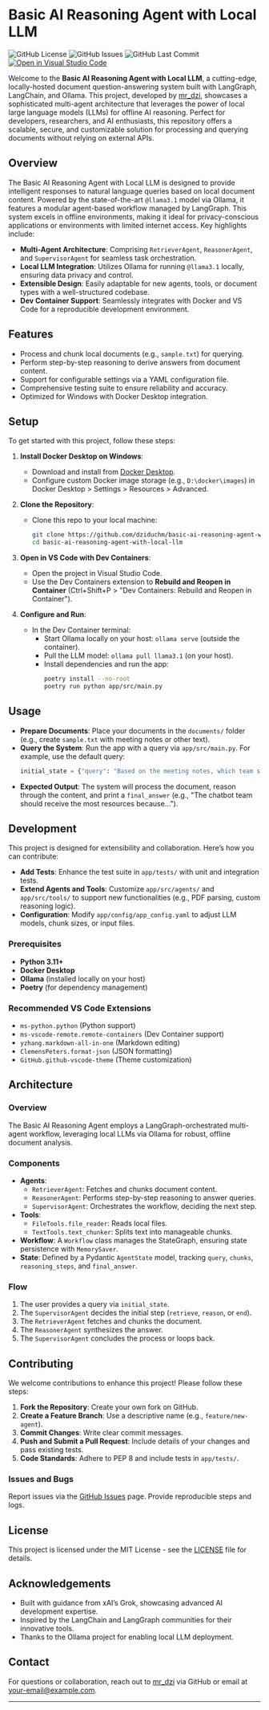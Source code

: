 # Basic AI Reasoning Agent with Local LLM

![GitHub License](https://img.shields.io/github/license/dziduchm/basic-ai-reasoning-agent-with-local-llm)
![GitHub Issues](https://img.shields.io/github/issues/dziduchm/basic-ai-reasoning-agent-with-local-llm)
![GitHub Last Commit](https://img.shields.io/github/last-commit/dziduchm/basic-ai-reasoning-agent-with-local-llm)
[![Open in Visual Studio Code](https://open.vscode.dev/badges/open-in-vscode.svg)](https://open.vscode.dev/dziduchm/basic-ai-reasoning-agent-with-local-llm)

Welcome to the **Basic AI Reasoning Agent with Local LLM**, a cutting-edge, locally-hosted document question-answering system built with LangGraph, LangChain, and Ollama. This project, developed by [mr_dzi](https://github.com/dziduchm), showcases a sophisticated multi-agent architecture that leverages the power of local large language models (LLMs) for offline AI reasoning. Perfect for developers, researchers, and AI enthusiasts, this repository offers a scalable, secure, and customizable solution for processing and querying documents without relying on external APIs.

## Overview

The Basic AI Reasoning Agent with Local LLM is designed to provide intelligent responses to natural language queries based on local document content. Powered by the state-of-the-art `@llama3.1` model via Ollama, it features a modular agent-based workflow managed by LangGraph. This system excels in offline environments, making it ideal for privacy-conscious applications or environments with limited internet access. Key highlights include:

- **Multi-Agent Architecture**: Comprising `RetrieverAgent`, `ReasonerAgent`, and `SupervisorAgent` for seamless task orchestration.
- **Local LLM Integration**: Utilizes Ollama for running `@llama3.1` locally, ensuring data privacy and control.
- **Extensible Design**: Easily adaptable for new agents, tools, or document types with a well-structured codebase.
- **Dev Container Support**: Seamlessly integrates with Docker and VS Code for a reproducible development environment.

## Features
- Process and chunk local documents (e.g., `sample.txt`) for querying.
- Perform step-by-step reasoning to derive answers from document content.
- Support for configurable settings via a YAML configuration file.
- Comprehensive testing suite to ensure reliability and accuracy.
- Optimized for Windows with Docker Desktop integration.

## Setup

To get started with this project, follow these steps:

1. **Install Docker Desktop on Windows**:
   - Download and install from [Docker Desktop](https://www.docker.com/products/docker-desktop).
   - Configure custom Docker image storage (e.g., `D:\docker\images`) in Docker Desktop > Settings > Resources > Advanced.

2. **Clone the Repository**:
   - Clone this repo to your local machine:
     ```bash
     git clone https://github.com/dziduchm/basic-ai-reasoning-agent-with-local-llm.git
     cd basic-ai-reasoning-agent-with-local-llm
     ```

3. **Open in VS Code with Dev Containers**:
   - Open the project in Visual Studio Code.
   - Use the Dev Containers extension to **Rebuild and Reopen in Container** (Ctrl+Shift+P > "Dev Containers: Rebuild and Reopen in Container").

4. **Configure and Run**:
   - In the Dev Container terminal:
     - Start Ollama locally on your host: `ollama serve` (outside the container).
     - Pull the LLM model: `ollama pull llama3.1` (on your host).
     - Install dependencies and run the app:
       ```bash
       poetry install --no-root
       poetry run python app/src/main.py
       ```

## Usage

- **Prepare Documents**: Place your documents in the `documents/` folder (e.g., create `sample.txt` with meeting notes or other text).
- **Query the System**: Run the app with a query via `app/src/main.py`. For example, use the default query:
  ```python
  initial_state = {"query": "Based on the meeting notes, which team should receive the most resources, and why?", "chunks": [], "reasoning_steps": [], "final_answer": ""}
  ```
- **Expected Output**: The system will process the document, reason through the content, and print a `final_answer` (e.g., "The chatbot team should receive the most resources because...").

## Development

This project is designed for extensibility and collaboration. Here’s how you can contribute:

- **Add Tests**: Enhance the test suite in `app/tests/` with unit and integration tests.
- **Extend Agents and Tools**: Customize `app/src/agents/` and `app/src/tools/` to support new functionalities (e.g., PDF parsing, custom reasoning logic).
- **Configuration**: Modify `app/config/app_config.yaml` to adjust LLM models, chunk sizes, or input files.

### Prerequisites
- **Python 3.11+**
- **Docker Desktop**
- **Ollama** (installed locally on your host)
- **Poetry** (for dependency management)

### Recommended VS Code Extensions
- `ms-python.python` (Python support)
- `ms-vscode-remote.remote-containers` (Dev Container support)
- `yzhang.markdown-all-in-one` (Markdown editing)
- `ClemensPeters.format-json` (JSON formatting)
- `GitHub.github-vscode-theme` (Theme customization)

## Architecture

### Overview
The Basic AI Reasoning Agent employs a LangGraph-orchestrated multi-agent workflow, leveraging local LLMs via Ollama for robust, offline document analysis.

### Components
- **Agents**:
  - `RetrieverAgent`: Fetches and chunks document content.
  - `ReasonerAgent`: Performs step-by-step reasoning to answer queries.
  - `SupervisorAgent`: Orchestrates the workflow, deciding the next step.
- **Tools**:
  - `FileTools.file_reader`: Reads local files.
  - `TextTools.text_chunker`: Splits text into manageable chunks.
- **Workflow**: A `Workflow` class manages the StateGraph, ensuring state persistence with `MemorySaver`.
- **State**: Defined by a Pydantic `AgentState` model, tracking `query`, `chunks`, `reasoning_steps`, and `final_answer`.

### Flow
1. The user provides a query via `initial_state`.
2. The `SupervisorAgent` decides the initial step (`retrieve`, `reason`, or `end`).
3. The `RetrieverAgent` fetches and chunks the document.
4. The `ReasonerAgent` synthesizes the answer.
5. The `SupervisorAgent` concludes the process or loops back.

## Contributing

We welcome contributions to enhance this project! Please follow these steps:

1. **Fork the Repository**: Create your own fork on GitHub.
2. **Create a Feature Branch**: Use a descriptive name (e.g., `feature/new-agent`).
3. **Commit Changes**: Write clear commit messages.
4. **Push and Submit a Pull Request**: Include details of your changes and pass existing tests.
5. **Code Standards**: Adhere to PEP 8 and include tests in `app/tests/`.

### Issues and Bugs
Report issues via the [GitHub Issues](https://github.com/dziduchm/basic-ai-reasoning-agent-with-local-llm/issues) page. Provide reproducible steps and logs.

## License

This project is licensed under the MIT License - see the [LICENSE](LICENSE) file for details.

## Acknowledgements

- Built with guidance from xAI’s Grok, showcasing advanced AI development expertise.
- Inspired by the LangChain and LangGraph communities for their innovative tools.
- Thanks to the Ollama project for enabling local LLM deployment.

## Contact

For questions or collaboration, reach out to [mr_dzi](https://github.com/dziduchm) via GitHub or email at [your-email@example.com](mailto:your-email@example.com).

---
